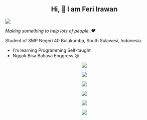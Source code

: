 ## <div align="center"> Hi, :wave: I am Feri Irawan </div>

![](https://visitor-badges.glitch.me?username=feri-irawan&repo=feri-irawan&style=for-the-badge&contentType=svg)

_Making something to help lots of people..❤️_

Student of SMP Negeri 40 Bulukumba, South Sulawesi, Indonesia.
- I'm learning Programming Self-taught
- Nggak Bisa Bahasa Enggress :laughing:

<div align="center">
  
  [<img src="https://fibadge.vercel.app/cards/github/repo/feri-irawan/API?addVisitor=true" />](https://github.com/feri-irawan/API)
    
  [<img src="https://fibadge.vercel.app/cards/github/repo/feri-irawan/fibadge?addVisitor=true" />](https://github.com/feri-irawan/fibadge)

  [<img src="https://fibadge.vercel.app/cards/github/repo/feri-irawan/visitor-badge?addVisitor=true" />](https://github.com/feri-irawan/visitor-badge)
  
  [<img src="https://fibadge.vercel.app/cards/github/repo/feri-irawan/bshadeui-web?addVisitor=true" />](https://github.com/feri-irawan/bshadeui-web)
  
  [<img src="https://fibadge.vercel.app/cards/github/repo/feri-irawan/Jadwal-Sholat?addVisitor=true" />](https://github.com/feri-irawan/Jadwal-Sholat)
  
  [<img src="https://fibadge.vercel.app/cards/github/repo/feri-irawan/Live-Chat?addVisitor=true" />](https://github.com/feri-irawan/Live-Chat)

</div>
